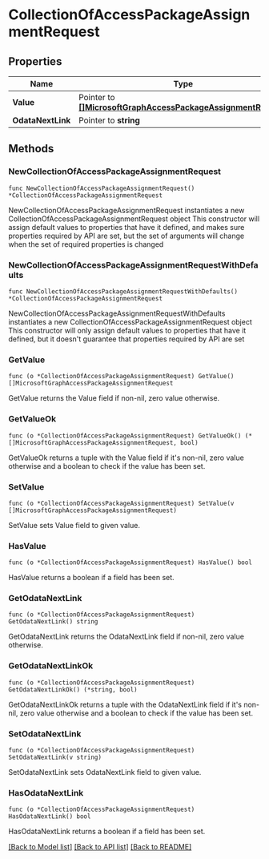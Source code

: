 # CollectionOfAccessPackageAssignmentRequest

## Properties

Name | Type | Description | Notes
------------ | ------------- | ------------- | -------------
**Value** | Pointer to [**[]MicrosoftGraphAccessPackageAssignmentRequest**](MicrosoftGraphAccessPackageAssignmentRequest.md) |  | [optional] 
**OdataNextLink** | Pointer to **string** |  | [optional] 

## Methods

### NewCollectionOfAccessPackageAssignmentRequest

`func NewCollectionOfAccessPackageAssignmentRequest() *CollectionOfAccessPackageAssignmentRequest`

NewCollectionOfAccessPackageAssignmentRequest instantiates a new CollectionOfAccessPackageAssignmentRequest object
This constructor will assign default values to properties that have it defined,
and makes sure properties required by API are set, but the set of arguments
will change when the set of required properties is changed

### NewCollectionOfAccessPackageAssignmentRequestWithDefaults

`func NewCollectionOfAccessPackageAssignmentRequestWithDefaults() *CollectionOfAccessPackageAssignmentRequest`

NewCollectionOfAccessPackageAssignmentRequestWithDefaults instantiates a new CollectionOfAccessPackageAssignmentRequest object
This constructor will only assign default values to properties that have it defined,
but it doesn't guarantee that properties required by API are set

### GetValue

`func (o *CollectionOfAccessPackageAssignmentRequest) GetValue() []MicrosoftGraphAccessPackageAssignmentRequest`

GetValue returns the Value field if non-nil, zero value otherwise.

### GetValueOk

`func (o *CollectionOfAccessPackageAssignmentRequest) GetValueOk() (*[]MicrosoftGraphAccessPackageAssignmentRequest, bool)`

GetValueOk returns a tuple with the Value field if it's non-nil, zero value otherwise
and a boolean to check if the value has been set.

### SetValue

`func (o *CollectionOfAccessPackageAssignmentRequest) SetValue(v []MicrosoftGraphAccessPackageAssignmentRequest)`

SetValue sets Value field to given value.

### HasValue

`func (o *CollectionOfAccessPackageAssignmentRequest) HasValue() bool`

HasValue returns a boolean if a field has been set.

### GetOdataNextLink

`func (o *CollectionOfAccessPackageAssignmentRequest) GetOdataNextLink() string`

GetOdataNextLink returns the OdataNextLink field if non-nil, zero value otherwise.

### GetOdataNextLinkOk

`func (o *CollectionOfAccessPackageAssignmentRequest) GetOdataNextLinkOk() (*string, bool)`

GetOdataNextLinkOk returns a tuple with the OdataNextLink field if it's non-nil, zero value otherwise
and a boolean to check if the value has been set.

### SetOdataNextLink

`func (o *CollectionOfAccessPackageAssignmentRequest) SetOdataNextLink(v string)`

SetOdataNextLink sets OdataNextLink field to given value.

### HasOdataNextLink

`func (o *CollectionOfAccessPackageAssignmentRequest) HasOdataNextLink() bool`

HasOdataNextLink returns a boolean if a field has been set.


[[Back to Model list]](../README.md#documentation-for-models) [[Back to API list]](../README.md#documentation-for-api-endpoints) [[Back to README]](../README.md)


